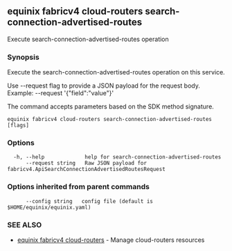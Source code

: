 ## equinix fabricv4 cloud-routers search-connection-advertised-routes

Execute search-connection-advertised-routes operation

### Synopsis

Execute the search-connection-advertised-routes operation on this service.

Use --request flag to provide a JSON payload for the request body.
Example: --request '{"field":"value"}'

The command accepts parameters based on the SDK method signature.

```
equinix fabricv4 cloud-routers search-connection-advertised-routes [flags]
```

### Options

```
  -h, --help             help for search-connection-advertised-routes
      --request string   Raw JSON payload for fabricv4.ApiSearchConnectionAdvertisedRoutesRequest
```

### Options inherited from parent commands

```
      --config string   config file (default is $HOME/equinix/equinix.yaml)
```

### SEE ALSO

* [equinix fabricv4 cloud-routers](equinix_fabricv4_cloud-routers.md)	 - Manage cloud-routers resources

